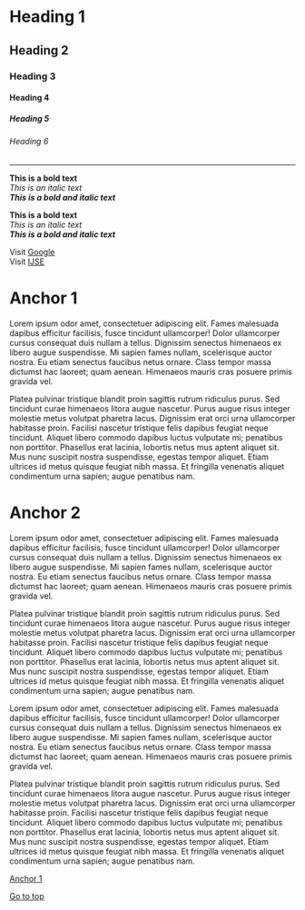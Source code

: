 # Heading 1
## Heading 2
### Heading 3
#### Heading 4
##### Heading 5
###### Heading 6

<hr>

**This is a bold text**<br>
*This is an italic text* <br>
***This is a bold and italic text***<br>

__This is a bold text__<br>
_This is an italic text_<br>
___This is a bold and italic text___ <br>

Visit [Google](https://google.lk) <br>
Visit [IJSE](https://ijse.lk) <br>

# Anchor 1
Lorem ipsum odor amet, consectetuer adipiscing elit. Fames malesuada dapibus 
efficitur facilisis, fusce tincidunt ullamcorper! Dolor ullamcorper cursus 
consequat duis nullam a tellus. Dignissim senectus himenaeos ex libero augue 
suspendisse. Mi sapien fames nullam, scelerisque auctor nostra. Eu etiam
senectus faucibus netus ornare. Class tempor massa dictumst hac laoreet; 
quam aenean. Himenaeos mauris cras posuere primis gravida vel.

Platea pulvinar tristique blandit proin sagittis rutrum ridiculus purus. Sed 
tincidunt curae himenaeos litora augue nascetur. Purus augue risus integer 
molestie metus volutpat pharetra lacus. Dignissim erat orci urna ullamcorper 
habitasse proin. Facilisi nascetur tristique felis dapibus feugiat neque tincidunt. 
Aliquet libero commodo dapibus luctus vulputate mi; penatibus non porttitor. 
Phasellus erat lacinia, lobortis netus mus aptent aliquet sit. Mus nunc 
suscipit nostra suspendisse, egestas tempor aliquet. Etiam ultrices id 
metus quisque feugiat nibh massa. Et fringilla venenatis aliquet condimentum 
urna sapien; augue penatibus nam.

# Anchor 2
Lorem ipsum odor amet, consectetuer adipiscing elit. Fames malesuada dapibus
efficitur facilisis, fusce tincidunt ullamcorper! Dolor ullamcorper cursus
consequat duis nullam a tellus. Dignissim senectus himenaeos ex libero augue
suspendisse. Mi sapien fames nullam, scelerisque auctor nostra. Eu etiam
senectus faucibus netus ornare. Class tempor massa dictumst hac laoreet;
quam aenean. Himenaeos mauris cras posuere primis gravida vel.

Platea pulvinar tristique blandit proin sagittis rutrum ridiculus purus. Sed
tincidunt curae himenaeos litora augue nascetur. Purus augue risus integer
molestie metus volutpat pharetra lacus. Dignissim erat orci urna ullamcorper
habitasse proin. Facilisi nascetur tristique felis dapibus feugiat neque tincidunt.
Aliquet libero commodo dapibus luctus vulputate mi; penatibus non porttitor.
Phasellus erat lacinia, lobortis netus mus aptent aliquet sit. Mus nunc
suscipit nostra suspendisse, egestas tempor aliquet. Etiam ultrices id
metus quisque feugiat nibh massa. Et fringilla venenatis aliquet condimentum
urna sapien; augue penatibus nam.

Lorem ipsum odor amet, consectetuer adipiscing elit. Fames malesuada dapibus
efficitur facilisis, fusce tincidunt ullamcorper! Dolor ullamcorper cursus
consequat duis nullam a tellus. Dignissim senectus himenaeos ex libero augue
suspendisse. Mi sapien fames nullam, scelerisque auctor nostra. Eu etiam
senectus faucibus netus ornare. Class tempor massa dictumst hac laoreet;
quam aenean. Himenaeos mauris cras posuere primis gravida vel.

Platea pulvinar tristique blandit proin sagittis rutrum ridiculus purus. Sed
tincidunt curae himenaeos litora augue nascetur. Purus augue risus integer
molestie metus volutpat pharetra lacus. Dignissim erat orci urna ullamcorper
habitasse proin. Facilisi nascetur tristique felis dapibus feugiat neque tincidunt.
Aliquet libero commodo dapibus luctus vulputate mi; penatibus non porttitor.
Phasellus erat lacinia, lobortis netus mus aptent aliquet sit. Mus nunc
suscipit nostra suspendisse, egestas tempor aliquet. Etiam ultrices id
metus quisque feugiat nibh massa. Et fringilla venenatis aliquet condimentum
urna sapien; augue penatibus nam.

[Anchor 1](#anchor-1)

[Go to top](#heading-1)